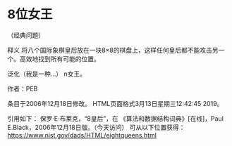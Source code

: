# 8位女王


（经典问题）



释义
将八个国际象棋皇后放在一块8×8的棋盘上，这样任何皇后都不能攻击另一个。高效地找到所有可能的位置。



泛化（我是一种…）
n女王。


作者：PEB







条目于2006年12月18日修改。
HTML页面格式3月13日星期三12:42:45 2019。



引用如下：
保罗·E·布莱克，“8皇后”，在
《算法和数据结构词典》[在线]，Paul E.Black，2006年12月18日版。（今天访问）
可从以下位置获得：https://www.nist.gov/dads/HTML/eightqueens.html